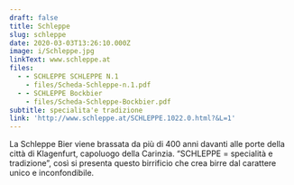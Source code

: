 ```yaml
---
draft: false
title: Schleppe
slug: schleppe
date: 2020-03-03T13:26:10.000Z
image: i/Schleppe.jpg
linkText: www.schleppe.at
files:
  - - SCHLEPPE SCHLEPPE N.1
    - files/Scheda-Schleppe-n.1.pdf
  - - SCHLEPPE Bockbier
    - files/Scheda-Schleppe-Bockbier.pdf
subtitle: specialita'e tradizione
link: 'http://www.schleppe.at/SCHLEPPE.1022.0.html?&L=1'
---
```


La Schleppe Bier viene brassata da più di 400 anni davanti alle porte della città di Klagenfurt, capoluogo della Carinzia. “SCHLEPPE = specialità e tradizione”, così si presenta questo birrificio che crea birre dal carattere unico e inconfondibile.

